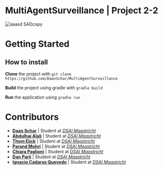 # MultiAgentSurveillance | Project 2-2
![aaasd SADcopy](https://user-images.githubusercontent.com/72268764/152377195-6b283158-e820-41af-ad05-a529e3f379be.jpg)

# Getting Started
## How to install
**Clone** the project with `git clone https://github.com/DaanSchar/MultiAgentSurveillance`

**Build** the project using gradle with `gradle build`

**Run** the application using `gradle run`

# Contributors

* [**Daan Schar**](https://github.com/DaanSchar) | Student at [*DSAI Maastricht*](https://www.maastrichtuniversity.nl/education/bachelor/data-science-and-artificial-intelligence)
* [**Abdulhai Alali**](https://github.com/AbdulhaiAlali) | Student at [*DSAI Maastricht*](https://www.maastrichtuniversity.nl/education/bachelor/data-science-and-artificial-intelligence)
* [**Thom Eijck**](https://github.com/ThomEijck) | Student at [*DSAI Maastricht*](https://www.maastrichtuniversity.nl/education/bachelor/data-science-and-artificial-intelligence)
* [**Parand Mohri**](https://github.com/Parand-Mohri) | Student at [*DSAI Maastricht*](https://www.maastrichtuniversity.nl/education/bachelor/data-science-and-artificial-intelligence)
* [**Chiara Paglioni**](https://github.com/chiarapaglioni) | Student at [*DSAI Maastricht*](https://www.maastrichtuniversity.nl/education/bachelor/data-science-and-artificial-intelligence)
* [**Dan Parii**](https://github.com/pariidanDKE) | Student at [*DSAI Maastricht*](https://www.maastrichtuniversity.nl/education/bachelor/data-science-and-artificial-intelligence)
* [**Ignacio Cadarso Quevedo**](https://github.com/IgnacioCadarso) | Student at [*DSAI Maastricht*](https://www.maastrichtuniversity.nl/education/bachelor/data-science-and-artificial-intelligence)

